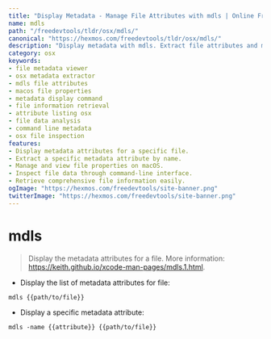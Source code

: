 ```yaml
---
title: "Display Metadata - Manage File Attributes with mdls | Online Free DevTools by Hexmos"
name: mdls
path: "/freedevtools/tldr/osx/mdls/"
canonical: "https://hexmos.com/freedevtools/tldr/osx/mdls/"
description: "Display metadata with mdls. Extract file attributes and manage data using the command line tool. Free online tool, no registration required."
category: osx
keywords:
- file metadata viewer
- osx metadata extractor
- mdls file attributes
- macos file properties
- metadata display command
- file information retrieval
- attribute listing osx
- file data analysis
- command line metadata
- osx file inspection
features:
- Display metadata attributes for a specific file.
- Extract a specific metadata attribute by name.
- Manage and view file properties on macOS.
- Inspect file data through command-line interface.
- Retrieve comprehensive file information easily.
ogImage: "https://hexmos.com/freedevtools/site-banner.png"
twitterImage: "https://hexmos.com/freedevtools/site-banner.png"
---
```


# mdls

> Display the metadata attributes for a file.
> More information: <https://keith.github.io/xcode-man-pages/mdls.1.html>.

- Display the list of metadata attributes for file:

`mdls {{path/to/file}}`

- Display a specific metadata attribute:

`mdls -name {{attribute}} {{path/to/file}}`

